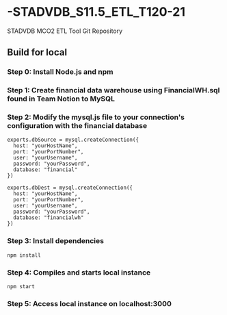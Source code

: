 # -STADVDB_S11.5_ETL_T120-21
STADVDB MCO2 ETL Tool Git Repository

## Build for local
### Step 0: Install Node.js and npm
### Step 1: Create financial data warehouse using FinancialWH.sql found in Team Notion to MySQL

### Step 2: Modify the mysql.js file to your connection's configuration with the financial database
```
exports.dbSource = mysql.createConnection({
  host: "yourHostName",
  port: "yourPortNumber",
  user: "yourUsername",
  password: "yourPassword",
  database: "financial"
})

exports.dbDest = mysql.createConnection({
  host: "yourHostName",
  port: "yourPortNumber",
  user: "yourUsername",
  password: "yourPassword",
  database: "financialwh"
})
```

### Step 3: Install dependencies
```
npm install
```

### Step 4: Compiles and starts local instance
```
npm start
```

### Step 5: Access local instance on localhost:3000
